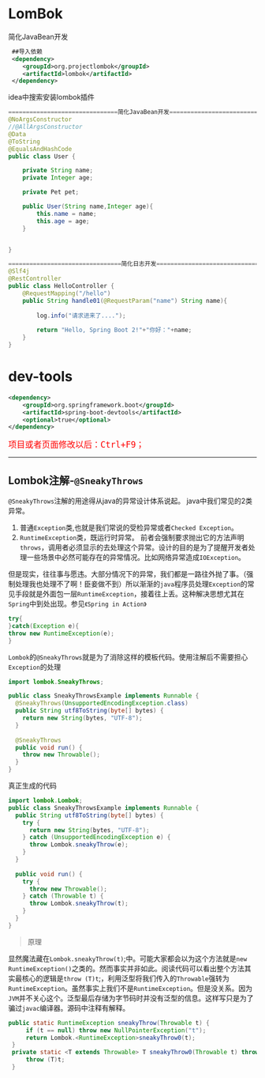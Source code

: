 # LomBok

简化JavaBean开发
```xml
 ##导入依赖
 <dependency>
    <groupId>org.projectlombok</groupId>
    <artifactId>lombok</artifactId>
 </dependency>
```
idea中搜索安装lombok插件

```java
===============================简化JavaBean开发===================================
@NoArgsConstructor
//@AllArgsConstructor
@Data
@ToString
@EqualsAndHashCode
public class User {

    private String name;
    private Integer age;

    private Pet pet;

    public User(String name,Integer age){
        this.name = name;
        this.age = age;
    }


}

================================简化日志开发===================================
@Slf4j
@RestController
public class HelloController {
    @RequestMapping("/hello")
    public String handle01(@RequestParam("name") String name){
        
        log.info("请求进来了....");
        
        return "Hello, Spring Boot 2!"+"你好："+name;
    }
}
```

# dev-tools

```xml
<dependency>
    <groupId>org.springframework.boot</groupId>
    <artifactId>spring-boot-devtools</artifactId>
    <optional>true</optional>
</dependency>
```
<font style='color:red;font-size:20px;font-weight:blod'>``项目或者页面修改以后：Ctrl+F9；``</font>

<hr>

## Lombok注解-``@SneakyThrows``

``@SneakyThrows``注解的用途得从java的异常设计体系说起。
java中我们常见的2类异常。
1. 普通``Exception``类,也就是我们常说的受检异常或者``Checked Exception``。
2. ``RuntimeException``类，既运行时异常。
前者会强制要求抛出它的方法声明``throws``，调用者必须显示的去处理这个异常。设计的目的是为了提醒开发者处理一些场景中必然可能存在的异常情况。比如网络异常造成``IOException``。

但是现实，往往事与愿违。大部分情况下的异常，我们都是一路往外抛了事。（强制处理我也处理不了啊！臣妾做不到）所以渐渐的``java``程序员处理``Exception``的常见手段就是外面包一层``RuntimeException``，接着往上丢。这种解决思想尤其在``Spring``中到处出现。参见``《Spring in Action》``

```java
try{
}catch(Exception e){
throw new RuntimeException(e);
}
```

``Lombok``的``@SneakyThrows``就是为了消除这样的模板代码。使用注解后不需要担心``Exception``的处理

```java
import lombok.SneakyThrows;

public class SneakyThrowsExample implements Runnable {
  @SneakyThrows(UnsupportedEncodingException.class)
  public String utf8ToString(byte[] bytes) {
    return new String(bytes, "UTF-8");
  }
  
  @SneakyThrows
  public void run() {
    throw new Throwable();
  }
}
```
真正生成的代码
```java
import lombok.Lombok;
public class SneakyThrowsExample implements Runnable {
  public String utf8ToString(byte[] bytes) {
    try {
      return new String(bytes, "UTF-8");
    } catch (UnsupportedEncodingException e) {
      throw Lombok.sneakyThrow(e);
    }
  }
  
  public void run() {
    try {
      throw new Throwable();
    } catch (Throwable t) {
      throw Lombok.sneakyThrow(t);
    }
  }
}
```

> 原理

显然魔法藏在``Lombok.sneakyThrow(t)``;中。可能大家都会以为这个方法就是``new RuntimeException()``之类的。然而事实并非如此。阅读代码可以看出整个方法其实最核心的逻辑是``throw (T)t``;，利用泛型将我们传入的``Throwable``强转为``RuntimeException``。虽然事实上我们不是``RuntimeException``。但是没关系。因为``JVM``并不关心这个。泛型最后存储为字节码时并没有泛型的信息。这样写只是为了骗过``javac``编译器。源码中注释有解释。

```java
public static RuntimeException sneakyThrow(Throwable t) {
     if (t == null) throw new NullPointerException("t");
     return Lombok.<RuntimeException>sneakyThrow0(t);
 }
 private static <T extends Throwable> T sneakyThrow0(Throwable t) throws T {
     throw (T)t;
 }
 ```





